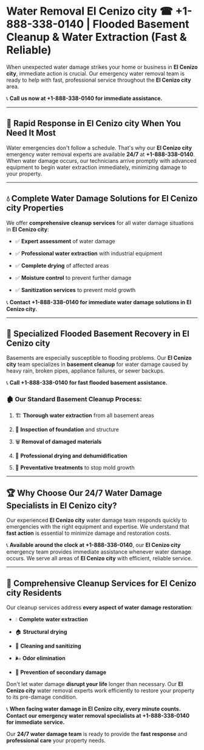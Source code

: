# Water Removal El Cenizo city ☎ +1-888-338-0140 | Flooded Basement Cleanup & Water Extraction (Fast & Reliable)

When unexpected water damage strikes your home or business in **El Cenizo city**, immediate action is crucial. Our emergency water removal team is ready to help with fast, professional service throughout the **El Cenizo city** area. 

📞 **Call us now at +1-888-338-0140 for immediate assistance.**
---
## 🚀 Rapid Response in El Cenizo city When You Need It Most
Water emergencies don't follow a schedule. That's why our **El Cenizo city** emergency water removal experts are available **24/7** at **+1-888-338-0140**. When water damage occurs, our technicians arrive promptly with advanced equipment to begin water extraction immediately, minimizing damage to your property.
---
## 💧 Complete Water Damage Solutions for El Cenizo city Properties
We offer **comprehensive cleanup services** for all water damage situations in **El Cenizo city**:
- ✅ **Expert assessment** of water damage  
- ✅ **Professional water extraction** with industrial equipment  
- ✅ **Complete drying** of affected areas  
- ✅ **Moisture control** to prevent further damage  
- ✅ **Sanitization services** to prevent mold growth  
📞 **Contact +1-888-338-0140 for immediate water damage solutions in El Cenizo city.**
---
## 🌊 Specialized Flooded Basement Recovery in El Cenizo city
Basements are especially susceptible to flooding problems. Our **El Cenizo city** team specializes in **basement cleanup** for water damage caused by heavy rain, broken pipes, appliance failures, or sewer backups. 
📞 **Call +1-888-338-0140 for fast flooded basement assistance.**
### 🏚️ Our Standard Basement Cleanup Process:
1. 🏗️ **Thorough water extraction** from all basement areas  
2. 🔎 **Inspection of foundation** and structure  
3. 🗑️ **Removal of damaged materials**  
4. 💨 **Professional drying and dehumidification**  
5. 🚫 **Preventative treatments** to stop mold growth  
---
## 🏆 Why Choose Our 24/7 Water Damage Specialists in El Cenizo city?
Our experienced **El Cenizo city** water damage team responds quickly to emergencies with the right equipment and expertise. We understand that **fast action** is essential to minimize damage and restoration costs.
📞 **Available around the clock at +1-888-338-0140**, our **El Cenizo city** emergency team provides immediate assistance whenever water damage occurs. We serve all areas of **El Cenizo city** with efficient, reliable service.
---
## 🧹 Comprehensive Cleanup Services for El Cenizo city Residents
Our cleanup services address **every aspect of water damage restoration**:
- 💧 **Complete water extraction**  
- 🏠 **Structural drying**  
- 🧼 **Cleaning and sanitizing**  
- 🌬️ **Odor elimination**  
- 🚫 **Prevention of secondary damage**  
Don't let water damage **disrupt your life** longer than necessary. Our **El Cenizo city** water removal experts work efficiently to restore your property to its pre-damage condition.
📞 **When facing water damage in El Cenizo city, every minute counts. Contact our emergency water removal specialists at +1-888-338-0140 for immediate service.**
Our **24/7 water damage team** is ready to provide the **fast response** and **professional care** your property needs.
